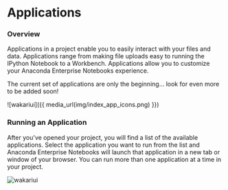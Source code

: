 # Applications


### Overview

Applications in a project enable you to easily interact with your files and data.  Applications range from making file uploads easy to running the IPython Notebook to a Workbench.  Applications allow you to customize your Anaconda Enterprise Notebooks experience.

The current set of applications are only the beginning... look for even more to be added soon!

![wakariui]({{ media_url(img/index_app_icons.png) }})

### Running an Application

After you've opened your project, you will find a list of the available applications.  Select the application you want to run from the list and Anaconda Enterprise Notebooks will launch that application in a new tab or window of your browser.  You can run more than one application at a time in your project.

![wakariui](img/applications_projhome.png)
